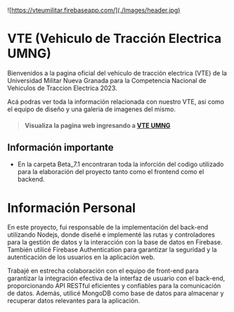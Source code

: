 ![https://vteumilitar.firebaseapp.com/](./Images/header.jpg)

# VTE (Vehiculo de Tracción Electrica UMNG)

Bienvenidos a la pagina oficial del vehiculo de tracción electrica (VTE) de la Universidad Militar Nueva Granada para la Competencia Nacional de Vehiculos de Traccion Electrica 2023.

Acá podras ver toda la información relacionada con nuestro VTE, asi como el equipo de diseño y una galeria de imagenes del mismo.

> #### Visualiza la pagina web ingresando a **[VTE UMNG](https://vteumilitar.firebaseapp.com/)**

## Información importante

* En la carpeta Beta_7.1 encontraran toda la inforción del codigo utilizado para la elaboración del proyecto tanto como el frontend como el backend.


# Información Personal

En este proyecto, fui responsable de la implementación del back-end utilizando Nodejs, donde diseñé e implementé las rutas y controladores para la gestión de datos y la interacción con la base de datos en Firebase. También utilicé Firebase Authentication para garantizar la seguridad y la autenticación de los usuarios en la aplicación web.

Trabajé en estrecha colaboración con el equipo de front-end para garantizar la integración efectiva de la interfaz de usuario con el back-end, proporcionando API RESTful eficientes y confiables para la comunicación de datos. Además, utilicé MongoDB como base de datos para almacenar y recuperar datos relevantes para la aplicación.

